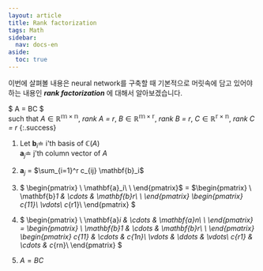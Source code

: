 ```yaml
---
layout: article
title: Rank factorization
tags: Math
sidebar:
  nav: docs-en
aside:
  toc: true
---
```


이번에 살펴볼 내용은 neural network를 구축할 때 기본적으로 머릿속에 담고 있어야하는 내용인 ***rank factorization*** 에 대해서 알아보겠습니다.

$ A = BC $ <br> such that $A \in \mathbb{R^{m \times n}}$, *rank $A$ = $r$*, $B \in \mathbb{R^{m \times r}}$, *rank $B$ = $r$*, $C \in \mathbb{R^{r \times n}}$, *rank $C$ = $r$*
{:.success}

1. Let $\mathbf{b}_i \doteq$ i'th basis of $\mathbb{C}(A)$  
$\mathbf{a}_j \doteq$ j'th column vector of $A$

2. $\mathbf{a}_j$ = $\sum_{i=1}^r c_{ij} \mathbf{b}_i$  

3. $
\begin{pmatrix}
  \\
  \mathbf{a}_i\\
  \\
\end{pmatrix}$ = $\begin{pmatrix}
  \\
  \mathbf{b}_1 & \cdots & \mathbf{b}_r\\
  \\
\end{pmatrix}
\begin{pmatrix}
  c_{11}\\
  \vdots\\
  c_{r1}\\
\end{pmatrix}
$

4. $
\begin{pmatrix}
  \\
  \mathbf{a}_i & \cdots & \mathbf{a}_n\\
  \\
\end{pmatrix}
= \begin{pmatrix}
  \\
  \mathbf{b}_1 & \cdots & \mathbf{b}_r\\
  \\
\end{pmatrix}
\begin{pmatrix}
  c_{11} & \cdots & c_{1n}\\
  \vdots & \ddots & \vdots\\
  c_{r1} & \cdots & c_{rn}\\
\end{pmatrix}
$

5. $A = BC$

